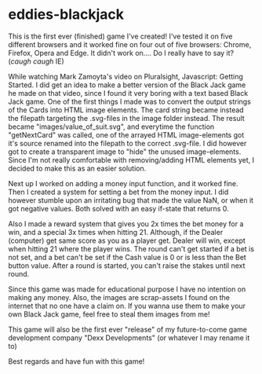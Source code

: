 # eddies-blackjack

This is the first ever (finished) game I've created! 
I've tested it on five different browsers and it worked fine on four out of five browsers:
	Chrome, Firefox, Opera and Edge.
	It didn't work on.... Do I really have to say it? (*caugh* *caugh* IE)

While watching Mark Zamoyta's video on Pluralsight, Javascript: Getting Started. I did get an idea to make a 
better version of the Black Jack game he made on that video, since I found it very boring with a text based 
Black Jack game. One of the first things I made was to convert the output strings of the Cards into HTML image
elements. The card string became instead the filepath targeting the .svg-files in the image folder instead. 
The result became "images/value_of_suit.svg", and everytime the function "getNextCard" was called, one of the
arrayed HTML image-elements got it's source renamed into the filepath to the correct .svg-file.
I did however got to create a transparent image to "hide" the unused image-elements. Since I'm not really 
comfortable with removing/adding HTML elements yet, I decided to make this as an easier solution.

Next up I worked on adding a money input function, and it worked fine. Then I created a system for setting 
a bet from the money input. I did however stumble upon an irritating bug that made the value NaN, or when it
got negative values. Both solved with an easy if-state that returns 0.

Also I made a reward system that gives you 2x times the bet money for a win, and a special 3x times when
hitting 21. Although, if the Dealer (computer) get same score as you as a player get. Dealer will win, 
except when hitting 21 where the player wins.
The round can't get started if a bet is not set, and a bet can't be set if the Cash value is 0 or is less than
the Bet button value. After a round is started, you can't raise the stakes until next round.

Since this game was made for educational purpose I have no intention on making any money. Also, the images are
scrap-assets I found on the internet that no one have a claim on. If you wanna use them to make your own 
Black Jack game, feel free to steal them images from me! 

This game will also be the first ever "release" of my future-to-come game development 
company "Dexx Developments" (or whatever I may rename it to)

Best regards and have fun with this game! 
